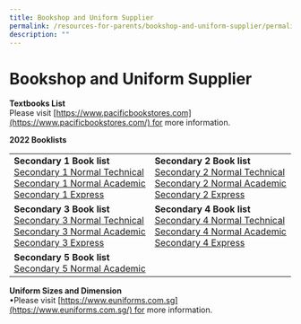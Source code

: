 ```yaml
---
title: Bookshop and Uniform Supplier
permalink: /resources-for-parents/bookshop-and-uniform-supplier/permalink/
description: ""
---
```

Bookshop and Uniform Supplier
=============================

**Textbooks List**  
Please visit [https://www.pacificbookstores.com](https://www.pacificbookstores.com/) for more information.

**2022 Booklists**

|  |  |
|---|---|
| **Secondary 1 Book list**<br>[Secondary 1 Normal Technical](/files/2022-S1-NT.pdf)<br>[Secondary 1 Normal Academic](/files/2022-S1-NA.pdf)<br>[Secondary 1 Express](/files/2022-S1-EXP.pdf) | **Secondary 2 Book list**<br>[Secondary 2 Normal Technical](/files/2022-S2-NT.pdf)<br>[Secondary 2 Normal Academic](/files/2022-S2-NA.pdf)<br>[Secondary 2 Express](/files/2022-S2-EXP.pdf) |
| **Secondary 3 Book list**<br>[Secondary 3 Normal Technical](/files/2022-S3-NT.pdf)<br>[Secondary 3 Normal Academic](/files/2022-S3-NA.pdf)<br>[Secondary 3 Express](/files/2022-S3-EXP.pdf) | **Secondary 4 Book list**<br>[Secondary 4 Normal Technical](/files/2022-S4-NT.pdf)<br>[Secondary 4 Normal Academic](/files/2022-S4-NA.pdf)<br>[Secondary 4 Express](/files/2022-S4-EXP.pdf) |
| **Secondary 5 Book list**<br>[Secondary 5 Normal Academic](/files/2022-S5-NA.pdf) |  |

**Uniform Sizes and Dimension**  
•Please visit [https://www.euniforms.com.sg](https://www.euniforms.com.sg/) for more information.